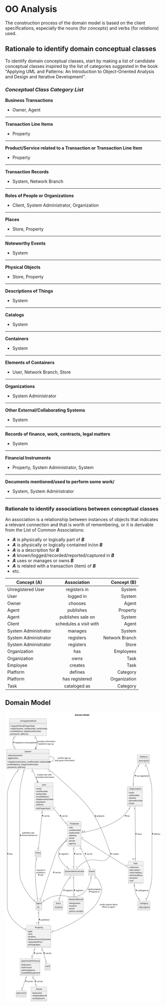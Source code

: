 # OO Analysis #

The construction process of the domain model is based on the client specifications, especially the nouns (for _concepts_) and verbs (for _relations_) used. 

## Rationale to identify domain conceptual classes ##
To identify domain conceptual classes, start by making a list of candidate conceptual classes inspired by the list of categories suggested in the book "Applying UML and Patterns: An Introduction to Object-Oriented Analysis and Design and Iterative Development". 


### _Conceptual Class Category List_ ###

**Business Transactions**

* Owner, Agent

---

**Transaction Line Items**

* Property

---

**Product/Service related to a Transaction or Transaction Line Item**

* Property

---


**Transaction Records**

* System, Network Branch

---  


**Roles of People or Organizations**

* Client, System Administrator, Organization


---


**Places**

* Store, Property

---

**Noteworthy Events**

* System

---


**Physical Objects**

* Store, Property

---


**Descriptions of Things**

* System


---


**Catalogs**

* System  

---


**Containers**

* System

---


**Elements of Containers**

*  User, Network Branch, Store

---


**Organizations**

* System Administrator

---

**Other External/Collaborating Systems**

* System


---


**Records of finance, work, contracts, legal matters**

* System

---


**Financial Instruments**

* Property, System Administrator, System

---


**Documents mentioned/used to perform some work/**

* System, System Administrator
---



### **Rationale to identify associations between conceptual classes**

An association is a relationship between instances of objects that indicates a relevant connection and that is worth of remembering, or it is derivable from the List of Common Associations: 

+ **_A_** is physically or logically part of **_B_**
+ **_A_** is physically or logically contained in/on **_B_**
+ **_A_** is a description for **_B_**
+ **_A_** known/logged/recorded/reported/captured in **_B_**
+ **_A_** uses or manages or owns **_B_**
+ **_A_** is related with a transaction (item) of **_B_**
+ etc.



| Concept (A) 		          |       Association   	       |    Concept (B) |
|-------------------------|:---------------------------:|---------------:|
| Unregistered User  	    |    registers in    		 	     |         System |
| User  	                 |      logged in    		 	      |         System |
| Owner  	                |       chooses    		 	       |          Agent |
| Agent                   |      publishes    		 	      |       Property |
| Agent                   |  publishes sale on    		 	  |         System |
| Client  	               | schedules a visit with 		 	 |          Agent |
| System Administrator 		 |         manages   	         |         System |
| System Administrator 		 |        registers   	        | Network Branch |
| System Administrator 		 |        registers   	        |          Store |
| Organization 		         |           has   	           |      Employees |
| Organization  	         |        owns    		 	         |           Task |
| Employee  	             |       creates    		 	       |           Task |
| Platform  	             |       defines    		 	       |       Category |
| Platform                |   has registered    		 	    |   Organization |
| Task                    |    cataloged as    		 	     |       Category |



## Domain Model

![Domain Model](svg/project-domain-model.svg)



